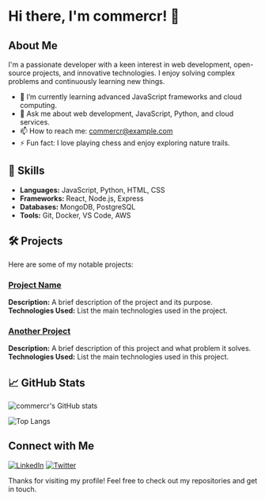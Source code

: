 # Hi there, I'm commercr! 👋

## About Me

I'm a passionate developer with a keen interest in web development, open-source projects, and innovative technologies. I enjoy solving complex problems and continuously learning new things.

- 🌱 I’m currently learning advanced JavaScript frameworks and cloud computing.
- 💬 Ask me about web development, JavaScript, Python, and cloud services.
- 📫 How to reach me: [commercr@example.com](mailto:commercr@example.com)
- ⚡ Fun fact: I love playing chess and enjoy exploring nature trails.

## 🚀 Skills

- **Languages:** JavaScript, Python, HTML, CSS
- **Frameworks:** React, Node.js, Express
- **Databases:** MongoDB, PostgreSQL
- **Tools:** Git, Docker, VS Code, AWS

## 🛠️ Projects

Here are some of my notable projects:

### [Project Name](https://github.com/commercr/project-name)
**Description:** A brief description of the project and its purpose.  
**Technologies Used:** List the main technologies used in the project.

### [Another Project](https://github.com/commercr/another-project)
**Description:** A brief description of this project and what problem it solves.  
**Technologies Used:** List the main technologies used in this project.

## 📈 GitHub Stats

![commercr's GitHub stats](https://github-readme-stats.vercel.app/api?username=commercr&show_icons=true&theme=radical)

![Top Langs](https://github-readme-stats.vercel.app/api/top-langs/?username=commercr&layout=compact&theme=radical)

## Connect with Me

[![LinkedIn](https://img.shields.io/badge/LinkedIn-blue?style=flat&logo=linkedin&logoColor=white)](https://www.linkedin.com/in/commercr)
[![Twitter](https://img.shields.io/badge/Twitter-blue?style=flat&logo=twitter&logoColor=white)](https://twitter.com/commercr)

Thanks for visiting my profile! Feel free to check out my repositories and get in touch.
